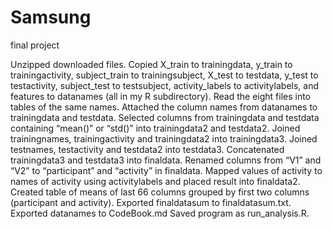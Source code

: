 # Samsung
final project

Unzipped downloaded files.
Copied X_train to trainingdata, y_train to trainingactivity, subject_train to trainingsubject, X_test to testdata, y_test to testactivity, subject_test to testsubject, activity_labels to activitylabels, and features to datanames (all in my R subdirectory).
Read the eight files into tables of the same names.
Attached the column names from datanames to trainingdata and testdata. 
Selected columns from trainingdata and testdata containing “mean()” or “std()” into trainingdata2 and testdata2.
Joined trainingnames, trainingactivity and trainingdata2 into trainingdata3. Joined testnames, testactivity and testdata2 into testdata3. 
Concatenated trainingdata3 and testdata3 into finaldata.
Renamed columns from “V1” and “V2” to “participant” and “activity” in finaldata.
Mapped values of activity to names of activity using activitylabels and placed result into finaldata2.
Created table of means of last 66 columns grouped by first two columns (participant and activity).
Exported finaldatasum to finaldatasum.txt.
Exported datanames to CodeBook.md
Saved program as run_analysis.R.
